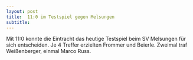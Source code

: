 ```yaml
---
layout: post
title:  11:0 im Testspiel gegen Melsungen
subtitle:  
---
```


Mit 11:0 konnte die Eintracht das heutige Testspiel beim SV Melsungen für sich entscheiden. Je 4 Treffer erzielten Frommer und Beierle. Zweimal traf Weißenberger, einmal Marco Russ.


